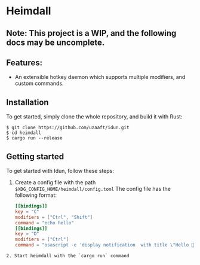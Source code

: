 # Heimdall

## Note: This project is a WIP, and the following docs may be uncomplete.

## Features:

- An extensible hotkey daemon which supports multiple modifiers, and custom commands.

## Installation
To get started, simply clone the whole repository, and build it with Rust:

    $ git clone https://github.com/uzaaft/idun.git
    $ cd heimdall
    $ cargo run --release


## Getting started
To get started with Idun, follow these steps:

1. Create a config file with the path `$XDG_CONFIG_HOME/heimdall/config.toml`
    The config file has the following format:
    ```toml
   [[bindings]]
    key = "C"
    modifiers = ["Ctrl", "Shift"]
    command = "echo hello"
    [[bindings]]
    key = "D"
    modifiers = ["Ctrl"]
    command = "osascript -e 'display notification  with title \"Hello 👋!\" subtitle \"Hello from Heimdall 😊\" sound name \"Crystal\"'"
```
2. Start heimdall with the `cargo run` command
